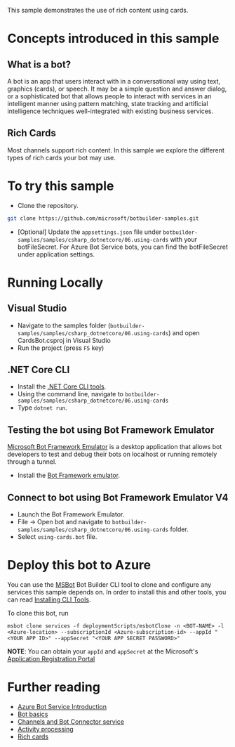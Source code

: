 ﻿This sample demonstrates the use of rich content using cards.
# Concepts introduced in this sample
## What is a bot?
A bot is an app that users interact with in a conversational way using text, graphics (cards), or speech. It may be a simple question and answer dialog,
or a sophisticated bot that allows people to interact with services in an intelligent manner using pattern matching,
state tracking and artificial intelligence techniques well-integrated with existing business services.
## Rich Cards
Most channels support rich content.  In this sample we explore the different types of rich cards your bot may use.
# To try this sample
- Clone the repository.
```bash
git clone https://github.com/microsoft/botbuilder-samples.git
```
- [Optional] Update the `appsettings.json` file under `botbuilder-samples/samples/csharp_dotnetcore/06.using-cards` with your botFileSecret.  For Azure Bot Service bots, you can find the botFileSecret under application settings.

# Running Locally
## Visual Studio
- Navigate to the samples folder (`botbuilder-samples/samples/csharp_dotnetcore/06.using-cards`) and open CardsBot.csproj in Visual Studio
- Run the project (press `F5` key)

## .NET Core CLI
- Install the [.NET Core CLI tools](https://docs.microsoft.com/dotnet/core/tools/?tabs=netcore2x).
- Using the command line, navigate to `botbuilder-samples/samples/csharp_dotnetcore/06.using-cards`
- Type `dotnet run`.

## Testing the bot using Bot Framework Emulator
[Microsoft Bot Framework Emulator](https://github.com/microsoft/botframework-emulator) is a desktop application that allows bot
developers to test and debug their bots on localhost or running remotely through a tunnel.
- Install the [Bot Framework emulator](https://aka.ms/botframeworkemulator).

## Connect to bot using Bot Framework Emulator **V4**
- Launch the Bot Framework Emulator.
- File -> Open bot and navigate to `botbuilder-samples/samples/csharp_dotnetcore/06.using-cards` folder.
- Select `using-cards.bot` file.
# Deploy this bot to Azure
You can use the [MSBot](https://github.com/microsoft/botbuilder-tools) Bot Builder CLI tool to clone and configure any services this sample depends on. In order to install this and other tools, you can read [Installing CLI Tools](../../../Installing_CLI_tools.md).

To clone this bot, run
```
msbot clone services -f deploymentScripts/msbotClone -n <BOT-NAME> -l <Azure-location> --subscriptionId <Azure-subscription-id> --appId "<YOUR APP ID>" --appSecret "<YOUR APP SECRET PASSWORD>"
```

**NOTE**: You can obtain your `appId` and `appSecret` at the Microsoft's [Application Registration Portal](https://apps.dev.microsoft.com/)

# Further reading
- [Azure Bot Service Introduction](https://docs.microsoft.com/azure/bot-service/bot-service-overview-introduction)
- [Bot basics](https://docs.microsoft.com/azure/bot-service/bot-builder-basics?view=azure-bot-service-4.0)
- [Channels and Bot Connector service](https://docs.microsoft.com/azure/bot-service/bot-concepts)
- [Activity processing](https://docs.microsoft.com/azure/bot-service/bot-builder-concept-activity-processing)
- [Rich cards](https://docs.microsoft.com/azure/bot-service/bot-builder-howto-add-media-attachments?view=azure-bot-service-4.0&tabs=csharp#send-a-hero-card)
